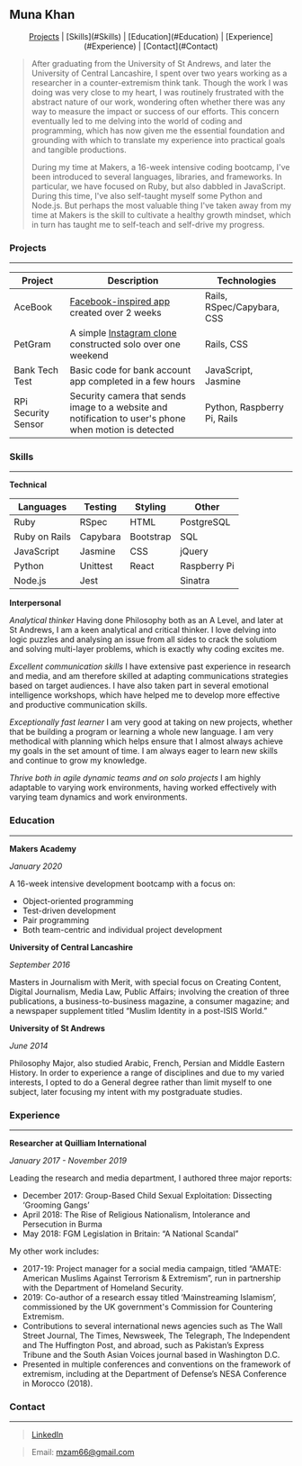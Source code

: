 ## Muna Khan

<p align="center"> <a href="#Projects">Projects</a> | [Skills](#Skills) | [Education](#Education) | [Experience](#Experience) | [Contact](#Contact) </p>

> After graduating from the University of St Andrews, and later the University of Central Lancashire, I spent over two years working as a researcher in a counter-extremism think tank. Though the work I was doing was very close to my heart, I was routinely frustrated with the abstract nature of our work, wondering often whether there was any way to measure the impact or success of our efforts. This concern eventually led to me delving into the world of coding and programming, which has now given me the essential foundation and grounding with which to translate my experience into practical goals and tangible productions. 
>
> During my time at Makers, a 16-week intensive coding bootcamp, I've been introduced to several languages, libraries, and frameworks. In particular, we have focused on Ruby, but also dabbled in JavaScript. During this time, I've also self-taught myself some Python and Node.js. But perhaps the most valuable thing I've taken away from my time at Makers is the skill to cultivate a healthy growth mindset, which in turn has taught me to self-teach and self-drive my progress.

### Projects

------

| Project | Description | Technologies |
| ------- | ----------- | ------------ |
| AceBook | [Facebook-inspired app](https://github.com/munakh/AceBook) created over 2 weeks | Rails, RSpec/Capybara, CSS |
| PetGram | A simple [Instagram clone](https://github.com/munakh/PetGram) constructed solo over one weekend | Rails, CSS |
| Bank Tech Test | Basic code for bank account app completed in a few hours | JavaScript, Jasmine |
| RPi Security Sensor | Security camera that sends image to a website and notification to user's phone when motion is detected | Python, Raspberry Pi, Rails |

### Skills

------

**Technical**

| Languages | Testing | Styling | Other |
| --------- | ------- | ------- | ----- |
| Ruby | RSpec | HTML | PostgreSQL |
| Ruby on Rails | Capybara | Bootstrap | SQL |
| JavaScript | Jasmine | CSS | jQuery |
| Python | Unittest | React | Raspberry Pi |
| Node.js | Jest | | Sinatra |

**Interpersonal**

*Analytical thinker*
Having done Philosophy both as an A Level, and later at St Andrews, I am a keen analytical and critical thinker. I love delving into logic puzzles and analysing an issue from all sides to crack the solutiom and solving multi-layer problems, which is exactly why coding excites me.

*Excellent communication skills*
I have extensive past experience in research and media, and am therefore skilled at adapting communications strategies based on target audiences. I have also taken part in several emotional intelligence workshops, which have helped me to develop more effective and productive communication skills.

*Exceptionally fast learner*
I am very good at taking on new projects, whether that be building a program or learning a whole new language. I am very methodical with planning which helps ensure that I almost always achieve my goals in the set amount of time. I am always eager to learn new skills and continue to grow my knowledge.

*Thrive both in agile dynamic teams and on solo projects*
I am highly adaptable to varying work environments, having worked effectively with varying team dynamics and work environments.

### Education

------

**Makers Academy**

*January 2020*

A 16-week intensive development bootcamp with a focus on:

- Object-oriented programming
- Test-driven development
- Pair programming
- Both team-centric and individual project development

**University of Central Lancashire**

*September 2016*

Masters in  Journalism with Merit, with special focus on Creating Content, Digital  Journalism, Media Law, Public Affairs; involving the creation of three  publications, a business-to-business magazine, a consumer magazine; and a  newspaper supplement titled “Muslim Identity in a post-ISIS World.”  

**University of St Andrews**

*June 2014*

Philosophy Major, also studied Arabic, French, Persian and Middle Eastern History. In order to experience a range of disciplines and due to my varied interests, I opted to do a General degree rather than limit myself to one subject, later focusing my intent with my postgraduate studies.  

### Experience

------

**Researcher at Quilliam International**

*January 2017 - November 2019*

Leading the research and media department, I authored three major reports:

- December 2017: Group-Based Child Sexual Exploitation: Dissecting ‘Grooming Gangs’
- April 2018: The Rise of Religious  Nationalism, Intolerance and Persecution in Burma
- May 2018: FGM Legislation in Britain: “A National Scandal”

My other  work includes:

- 2017-19: Project manager for a  social media campaign, titled “AMATE: American Muslims Against Terrorism  & Extremism”, run in partnership with the Department of Homeland Security.
- 2019: Co-author of a research  essay titled ‘Mainstreaming Islamism’, commissioned by the UK government's Commission for  Countering Extremism.
- Contributions to several international news agencies such as  The Wall Street Journal, The Times, Newsweek, The Telegraph, The Independent  and The Huffington Post, and abroad, such as Pakistan’s Express Tribune and  the South Asian Voices journal based in Washington D.C.
- Presented in multiple  conferences and conventions on the framework of extremism, including at the  Department of Defense’s NESA Conference in Morocco (2018).

### Contact

------

> [LinkedIn](https://uk.linkedin.com/in/munaadil)


> Email: mzam66@gmail.com

